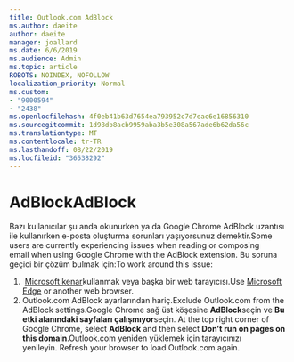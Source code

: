```yaml
---
title: Outlook.com AdBlock
ms.author: daeite
author: daeite
manager: joallard
ms.date: 6/6/2019
ms.audience: Admin
ms.topic: article
ROBOTS: NOINDEX, NOFOLLOW
localization_priority: Normal
ms.custom:
- "9000594"
- "2438"
ms.openlocfilehash: 4f0eb41b63d7654ea793952c7d7eac6e16856310
ms.sourcegitcommit: 1d98db8acb9959aba3b5e308a567ade6b62da56c
ms.translationtype: MT
ms.contentlocale: tr-TR
ms.lasthandoff: 08/22/2019
ms.locfileid: "36538292"
---
```

# <a name="adblock"></a><span data-ttu-id="34cfd-102">AdBlock</span><span class="sxs-lookup"><span data-stu-id="34cfd-102">AdBlock</span></span>

<span data-ttu-id="34cfd-103">Bazı kullanıcılar şu anda okunurken ya da Google Chrome AdBlock uzantısı ile kullanırken e-posta oluşturma sorunları yaşıyorsunuz demektir.</span><span class="sxs-lookup"><span data-stu-id="34cfd-103">Some users are currently experiencing issues when reading or composing email when using Google Chrome with the AdBlock extension.</span></span> <span data-ttu-id="34cfd-104">Bu soruna geçici bir çözüm bulmak için:</span><span class="sxs-lookup"><span data-stu-id="34cfd-104">To work around this issue:</span></span>

1. <span data-ttu-id="34cfd-105"> [Microsoft kenar](https://www.microsoft.com/windows/microsoft-edge)kullanmak veya başka bir web tarayıcısı.</span><span class="sxs-lookup"><span data-stu-id="34cfd-105">Use [Microsoft Edge](https://www.microsoft.com/windows/microsoft-edge) or another web browser.</span></span>
1. <span data-ttu-id="34cfd-106">Outlook.com AdBlock ayarlarından hariç.</span><span class="sxs-lookup"><span data-stu-id="34cfd-106">Exclude Outlook.com from the AdBlock settings.</span></span><span data-ttu-id="34cfd-107">Google Chrome sağ üst köşesine **AdBlock**seçin ve **Bu etki alanındaki sayfaları çalışmıyor**seçin.</span><span class="sxs-lookup"><span data-stu-id="34cfd-107"> At the top right corner of Google Chrome, select **AdBlock** and then select **Don’t run on pages on this domain**.</span></span><span data-ttu-id="34cfd-108">Outlook.com yeniden yüklemek için tarayıcınızı yenileyin.</span><span class="sxs-lookup"><span data-stu-id="34cfd-108"> Refresh your browser to load Outlook.com again.</span></span>